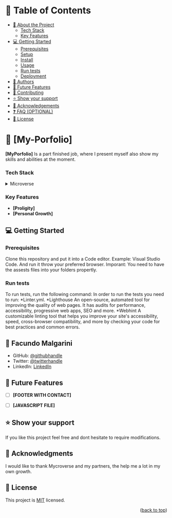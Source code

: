 
# 📗 Table of Contents

- [📖 About the Project](#about-project)
    - [Tech Stack](#tech-stack)
    - [Key Features](#key-features)
- [💻 Getting Started](#getting-started)
  - [Prerequisites](#prerequisites)
  - [Setup](#setup)
  - [Install](#install)
  - [Usage](#usage)
  - [Run tests](#run-tests)
  - [Deployment](#deployment)
- [👥 Authors](#authors)
- [🔭 Future Features](#future-features)
- [🤝 Contributing](#contributing)
- [⭐️ Show your support](#support)
- [🙏 Acknowledgements](#acknowledgements)
- [❓ FAQ (OPTIONAL)](#faq)
- [📝 License](#license)


# 📖 [My-Porfolio] <a name="about-project"></a>

**[MyPorfolio]** Is a part finished job, where I present myself also show my skills and abilities at the moment.

### Tech Stack <a name="tech-stack"></a>

<details>
  <summary>Microverse</summary>
  <ul>
    <li><a>HTML</a></li>
  </ul>
  <ul>
    <li><a>CSS</a></li>
  </ul>
</details>


### Key Features <a name="key-features"></a>

- **[Proligity]**
- **[Personal Growth]**


## 💻 Getting Started <a name="getting-started"></a>

### Prerequisites

Clone this repository and put it into a Code editor. Example: Visual Studio Code. 
And run it throw your preferred browser.
Imporant: You need to have the assests files into your folders propertly.


### Run tests

To run tests, run the following command:
In order to run the tests you need to run:
*Linter.yml.
*Lighthouse
An open-source, automated tool for improving the quality of web pages. It has audits for performance, accessibility, progressive web apps, SEO and more.
*Webhint
A customizable linting tool that helps you improve your site's accessibility, speed, cross-browser compatibility, and more by checking your code for best practices and common errors.


## 👥 Facundo Malgarini <a name="authors"></a>

- GitHub: [@githubhandle](https://github.com/fmalgarini)
- Twitter: [@twitterhandle](https://twitter.com/malga10)
- LinkedIn: [LinkedIn](https://www.linkedin.com/in/facundo-malgarini-192010208/)

## 🔭 Future Features <a name="future-features"></a>
- [ ] **[FOOTER WITH CONTACT]**
- [ ] **[JAVASCRIPT FILE]**


## ⭐️ Show your support <a name="support"></a>

If you like this project feel free and dont hesitate to require modifications.

## 🙏 Acknowledgments <a name="acknowledgements"></a>

I would like to thank Mycroverse and my partners, the help me a lot in my 
own growth.

## 📝 License <a name="license"></a>

This project is [MIT](https://github.com/fmalgarini/My-portfolio-Project/blob/feature-HTMLCSS-Sections/MIT.md) licensed.

<p align="right">(<a href="#readme-top">back to top</a>)</p>


